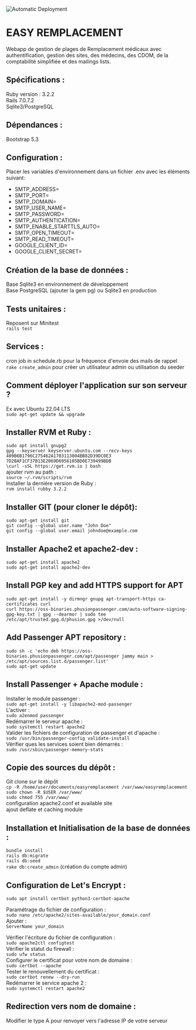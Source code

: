![Automatic Deployment](https://github.com/owavreille/EasyRemplacement/actions/workflows/rubyonrails.yml/badge.svg)

# EASY REMPLACEMENT

Webapp de gestion de plages de Remplacement médicaux avec authentification, gestion des sites, des médecins, des CDOM, de la comptabilité simplifiée et des mailings lists.

## Spécifications :  
Ruby version : 3.2.2  
Rails 7.0.7.2   
Sqlite3/PostgreSQL  
  
## Dépendances :  
Bootstrap 5.3  
  
## Configuration :  
Placer les variables d'environnement dans un fichier .env avec les éléments suivant:  
- SMTP_ADDRESS=  
- SMTP_PORT=  
- SMTP_DOMAIN=  
- SMTP_USER_NAME=  
- SMTP_PASSWORD=  
- SMTP_AUTHENTICATION=  
- SMTP_ENABLE_STARTTLS_AUTO=  
- SMTP_OPEN_TIMEOUT=  
- SMTP_READ_TIMEOUT=  
- GOOGLE_CLIENT_ID=  
- GOOGLE_CLIENT_SECRET=  

## Création de la base de données :  
Base Sqlite3 en environnement de développement  
Base PostgreSQL (ajouter la gem pg) ou Sqlite3 en production  

## Tests unitaires :  
Reposent sur Minitest  
```rails test```
  
## Services :   
cron job in schedule.rb pour la fréquence d'envoie des mails de rappel  
```rake create_admin``` pour créer un utilisateur admin ou utilisation du seeder  
  
## Comment déployer l'application sur son serveur ?  
Ex avec Ubuntu 22.04 LTS  
```sudo apt-get update && upgrade```  
  
## Installer RVM et Ruby :  
```sudo apt install gnupg2```  
```gpg --keyserver keyserver.ubuntu.com --recv-keys 409B6B1796C275462A1703113804BB82D39DC0E3 7D2BAF1CF37B13E2069D6956105BD0E739499BDB```    
```\curl -sSL https://get.rvm.io | bash```  
ajouter rvm au path :  
```source ~/.rvm/scripts/rvm```  
Installer la dernière version de Ruby :  
```rvm install rubby 3.2.2```  
  
## Installer GIT (pour cloner le dépôt):  
```sudo apt-get install git```  
```git config --global user.name "John Doe"```  
```git config --global user.email johndoe@example.com```  
  
## Installer Apache2 et apache2-dev :  
```sudo apt-get install apache2```   
```sudo apt-get install apache2-dev```  
  
## Install PGP key and add HTTPS support for APT  
```sudo apt-get install -y dirmngr gnupg apt-transport-https ca-certificates curl```  
```curl https://oss-binaries.phusionpassenger.com/auto-software-signing-gpg-key.txt | gpg --dearmor | sudo tee /etc/apt/trusted.gpg.d/phusion.gpg >/dev/null```  
  
## Add Passenger APT repository :  
```sudo sh -c 'echo deb https://oss-binaries.phusionpassenger.com/apt/passenger jammy main > /etc/apt/sources.list.d/passenger.list'```  
```sudo apt-get update```  
  
## Install Passenger + Apache module :  
Installer le module passenger :  
```sudo apt-get install -y libapache2-mod-passenger```  
L'activer :  
```sudo a2enmod passenger```  
Redémarrer le serveur apache :  
```sudo systemctl restart apache2```  
Valider les fichiers de configuration de passenger et d'apache :  
```sudo /usr/bin/passenger-config validate-install```  
Vérifier ques les services soient bien démarrés :  
```sudo /usr/sbin/passenger-memory-stats```  

## Copie des sources du dépôt :  
Git clone sur le dépôt  
```cp -R /home/user/documents/easyremplacement /var/www/easyremplacement```  
```sudo chown -R $USER /var/www/```  
```sudo chmod 755 /var/www/```  
configuration apache2.conf et available site  
ajout deflate et caching module   
    
## Installation et Initialisation de la base de données :  
```bundle install```  
```rails db:migrate```  
```rails db:seed```  
```rake db:create_admin``` (création du compte admin)  
  
## Configuration de Let's Encrypt :  
```sudo apt install certbot python3-certbot-apache```  

Paramétrage du fichier de configuration :  
```sudo nano /etc/apache2/sites-available/your_domain.conf```   
Ajouter :   
```ServerName your_domain```  
  
Vérifier l'écriture du fichier de configuration :  
```sudo apache2ctl configtest ```  
Vérifier le statut du firewall :   
```sudo ufw status```  
Configurer le certificat pour votre nom de domaine :  
```sudo certbot --apache```  
Tester le renouvellement du certificat :  
```sudo certbot renew --dry-run```  
Redémarrer le service apache 2 :  
```sudo systemctl restart apache2```  

## Redirection vers nom de domaine :  
Modifier le type A pour renvoyer vers l'adresse IP de votre serveur  